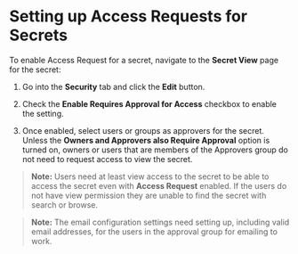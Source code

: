 [title]: # (Setting up Access Requests for Secrets)
[tags]: # (Access Requests)
[priority]: # (1000)

# Setting up Access Requests for Secrets

To enable Access Request for a secret, navigate to the **Secret View** page for the secret:

1. Go into the **Security** tab and click the **Edit** button.

1. Check the **Enable Requires Approval for Access** checkbox to enable the setting.

1. Once enabled, select users or groups as approvers for the secret. Unless the **Owners and Approvers also Require Approval** option is turned on, owners or users that are members of the Approvers group do not need to request access to view the secret.

> **Note:** Users need at least view access to the secret to be able to access the secret even with **Access Request** enabled. If the users do not have view permission they are unable to find the secret with search or browse.

> **Note:** The email configuration settings need setting up, including valid email addresses, for the users in the approval group for emailing to work.
